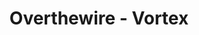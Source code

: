 ---
title : "Overthewire - Vortex"
layout : category
permalink : /categories/Wargame/overthewire/vortex/
author_profile : true
taxonomy : Vortex
---